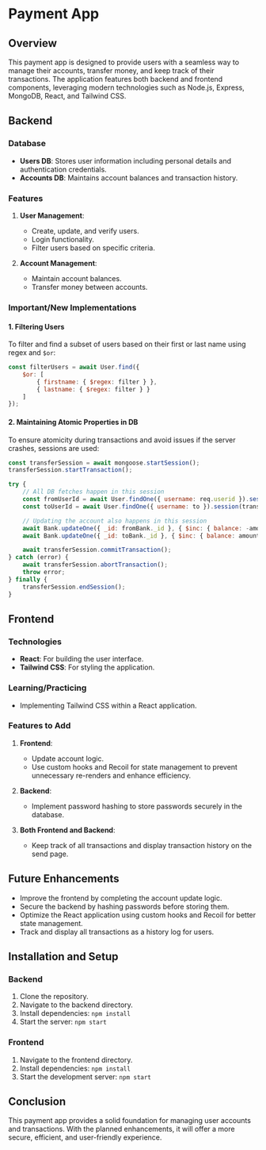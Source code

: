 # Payment App

## Overview

This payment app is designed to provide users with a seamless way to manage their accounts, transfer money, and keep track of their transactions. The application features both backend and frontend components, leveraging modern technologies such as Node.js, Express, MongoDB, React, and Tailwind CSS.

## Backend

### Database
- **Users DB**: Stores user information including personal details and authentication credentials.
- **Accounts DB**: Maintains account balances and transaction history.

### Features
1. **User Management**:
    - Create, update, and verify users.
    - Login functionality.
    - Filter users based on specific criteria.

2. **Account Management**:
    - Maintain account balances.
    - Transfer money between accounts.

### Important/New Implementations

#### 1. Filtering Users

To filter and find a subset of users based on their first or last name using regex and `$or`:

```javascript
const filterUsers = await User.find({
    $or: [
        { firstname: { $regex: filter } },
        { lastname: { $regex: filter } }
    ]
});
```

#### 2. Maintaining Atomic Properties in DB

To ensure atomicity during transactions and avoid issues if the server crashes, sessions are used:

```javascript
const transferSession = await mongoose.startSession();
transferSession.startTransaction();

try {
    // All DB fetches happen in this session
    const fromUserId = await User.findOne({ username: req.userid }).session(transferSession);
    const toUserId = await User.findOne({ username: to }).session(transferSession);

    // Updating the account also happens in this session
    await Bank.updateOne({ _id: fromBank._id }, { $inc: { balance: -amount } }).session(transferSession);
    await Bank.updateOne({ _id: toBank._id }, { $inc: { balance: amount } }).session(transferSession);

    await transferSession.commitTransaction();
} catch (error) {
    await transferSession.abortTransaction();
    throw error;
} finally {
    transferSession.endSession();
}
```

## Frontend

### Technologies
- **React**: For building the user interface.
- **Tailwind CSS**: For styling the application.

### Learning/Practicing
- Implementing Tailwind CSS within a React application.

### Features to Add
1. **Frontend**:
    - Update account logic.
    - Use custom hooks and Recoil for state management to prevent unnecessary re-renders and enhance efficiency.

2. **Backend**:
    - Implement password hashing to store passwords securely in the database.

3. **Both Frontend and Backend**:
    - Keep track of all transactions and display transaction history on the send page.

## Future Enhancements
- Improve the frontend by completing the account update logic.
- Secure the backend by hashing passwords before storing them.
- Optimize the React application using custom hooks and Recoil for better state management.
- Track and display all transactions as a history log for users.

## Installation and Setup

### Backend
1. Clone the repository.
2. Navigate to the backend directory.
3. Install dependencies: `npm install`
4. Start the server: `npm start`

### Frontend
1. Navigate to the frontend directory.
2. Install dependencies: `npm install`
3. Start the development server: `npm start`

## Conclusion

This payment app provides a solid foundation for managing user accounts and transactions. With the planned enhancements, it will offer a more secure, efficient, and user-friendly experience.